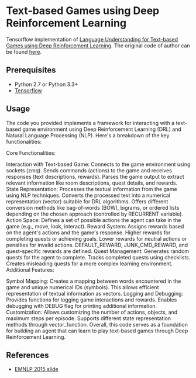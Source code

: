 Text-based Games using Deep Reinforcement Learning
===================================================

Tensorflow implementation of [Language Understanding for Text-based Games using Deep Reinforcement Learning](http://arxiv.org/abs/1506.08941). The original code of author can be found [here](https://github.com/karthikncode/text-world-player).


Prerequisites
-------------

- Python 2.7 or Python 3.3+
- [Tensorflow](https://www.tensorflow.org/)


Usage
-----

The code you provided implements a framework for interacting with a text-based game environment using Deep Reinforcement Learning (DRL) and Natural Language Processing (NLP). Here's a breakdown of the key functionalities:

Core Functionalities:

Interaction with Text-based Game:
Connects to the game environment using sockets (zmq).
Sends commands (actions) to the game and receives responses (text descriptions, rewards).
Parses the game output to extract relevant information like room descriptions, quest details, and rewards.
State Representation:
Processes the textual information from the game using NLP techniques.
Converts the processed text into a numerical representation (vector) suitable for DRL algorithms.
Offers different conversion methods like bag-of-words (BOW), bigrams, or ordered lists depending on the chosen approach (controlled by RECURRENT variable).
Action Space:
Defines a set of possible actions the agent can take in the game (e.g., move, look, interact).
Reward System:
Assigns rewards based on the agent's actions and the game's response.
Higher rewards for completing quests or achieving goals.
Lower rewards for neutral actions or penalties for invalid actions.
DEFAULT_REWARD, JUNK_CMD_REWARD, and quest-specific rewards are defined.
Quest Management:
Generates random quests for the agent to complete.
Tracks completed quests using checklists.
Creates misleading quests for a more complex learning environment.
Additional Features:

Symbol Mapping:
Creates a mapping between words encountered in the game and unique numerical IDs (symbols).
This allows efficient representation of textual information as vectors.
Logging and Debugging:
Provides functions for logging game interactions and rewards.
Enables debugging with DEBUG flag for printing additional information.
Customization:
Allows customizing the number of actions, objects, and maximum steps per episode.
Supports different state representation methods through vector_function.
Overall, this code serves as a foundation for building an agent that can learn to play text-based games through Deep Reinforcement Learning.


References
----------

- [EMNLP 2015 slide](http://people.csail.mit.edu/karthikn/pdfs/mud-play15-slides.pdf)

